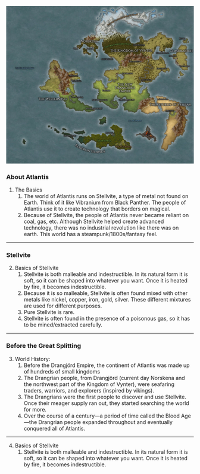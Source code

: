 ![Atlantis: After the Great Splitting](/webmapping_final_group-main/img/Atlantis.jpg "Atlantis")

### About Atlantis
1. The Basics
    1.  The world of Atlantis runs on Stellvite, a type of metal not found on Earth. Think of it like Vibranium from Black Panther. The people of Atlantis use it to create technology that borders on magical. 
    2.  Because of Stellvite, the people of Atlantis never became reliant on coal, gas, etc. Although Stellvite helped create advanced technology, there was no industrial revolution like there was on earth. This world has a steampunk/1800s/fantasy feel. 

----------
### Stellvite
2. Basics of Stellvite
    1. Stellvite is both malleable and indestructible. In its natural form it is soft, so it can be shaped into whatever you want. Once it is heated by fire, it becomes indestructible.
    2. Because it is so malleable, Stellvite is often found mixed with other metals like nickel, copper, iron, gold, silver. These different mixtures are used for different purposes.
    3. Pure Stellvite is rare.
    4. Stellvite is often found in the presence of a poisonous gas, so it has to be mined/extracted carefully.

 ----------
 ### Before the Great Splitting
3. World History:
    1. Before the Drangjörd Empire, the continent of Atlantis was made up of hundreds of small kingdoms
    2. The Drangrian people, from Drangjörd (current day Norskena and the northwest part of the Kingdom of Vynter), were seafaring traders, warriors, and explorers (inspired by vikings).
    3. The Drangrians were the first people to discover and use Stellvite. Once their meager supply ran out, they started searching the world for more. 
    4. Over the course of a century—a period of time called the Blood Age—the Drangrian people expanded throughout and eventually conquered all of Atlantis. 
 
----------
4. Basics of Stellvite
    1. Stellvite is both malleable and indestructible. In its natural form it is soft, so it can be shaped into whatever you want. Once it is heated by fire, it becomes indestructible.




